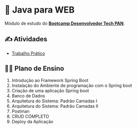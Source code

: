 # 🍃 Java para WEB

Módulo de estudo do [**Bootcamp Desenvolvedor Tech PAN**](../../../).

## ✍️ Atividades

- [Trabalho Prático](trabalho-pratico/)

## 👨‍🏫 Plano de Ensino

1. Introdução ao Framework Spring Boot
1. Instalação do Ambiente de programação com o Spring boot
1.  Criação de uma aplicação Spring boot
1. Banco de Dados
1. Arquitetura do Sistema: Padrão Camadas I
1. Arquitetura do Sistema: Padrão Camadas II
1. Postman
1. CRUD COMPLETO
1. Deploy da Aplicação